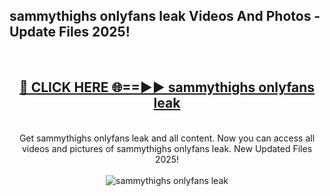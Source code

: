 <h2>sammythighs onlyfans leak Videos And Photos - Update Files 2025!</h2>
<br>
<div align="center">
<h2><a href="https://top-ai-tools.click/QrbHav" rel="nofollow">🔴 CLICK HERE 🌐==►► sammythighs onlyfans leak</a></h2>
<br>
Get sammythighs onlyfans leak and all content. Now you can access all videos and pictures of sammythighs onlyfans leak. New Updated Files 2025!
<br>
<br>
<a href="https://top-ai-tools.click/QrbHav" rel="nofollow" data-target="animated-image.originalLink"><img src="https://i.ibb.co.com/WyWwxjT/player-gif2.gif" alt="sammythighs onlyfans leak" style="max-width: 100%; display: inline-block;" data-target="animated-image.originalImage"></a>
</div>
<br>